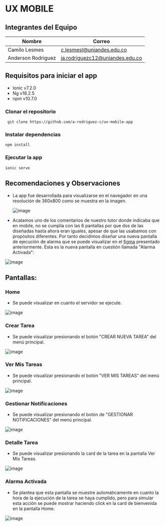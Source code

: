 # UX MOBILE


## Integrantes del Equipo

| Nombre             | Correo                         |
|--------------------|--------------------------------|
| Camilo Lesmes | c.lesmesl@uniandes.edu.co |
| Anderson Rodriguez | ja.rodriguezc12@uniandes.edu.co |


## Requisitos para iniciar el app
- Ionic v7.2.0
- Ng v18.2.5
- npm v10.7.0

### Clonar el repositorio
` git clone https://github.com/a-rodriguez-c/ux-mobile-app` 

### Instalar dependencias
`npm install`

### Ejecutar la app
`ionic serve`

## Recomendaciones y Observaciones

- La app fue desarrollada para visualizarse en el navegador en una resolución de 360x800 como se muestra en la imagen.
  
  ![image](https://github.com/user-attachments/assets/da9ca026-dd47-4f5f-bbe9-49566359c506)

- Acatamos uno de los comentarios de nuestro tutor donde indicaba que en mobile, no se cumplía con las 6 pantallas por que dos de las diseñadas hasta ahora eran iguales, apesar de que las usabamos con propósitos diferentes. Por tanto decidimos diseñar una nueva pantalla de ejecución de alarma que se puede visualizar en el [figma](https://www.figma.com/design/m7BDG8ixnMhSSO6XJawqpR/Material-3-Design-Kit-(Community)?node-id=11-1833&node-type=canvas&t=Baxw9xJa2ghZR6JI-0) presentado anteriormente. Esta es la nueva pantalla en cuestión llamada "Alarma Activada":
  
![image](https://github.com/user-attachments/assets/307f5734-3e33-4dfc-a325-57cb16d336eb)


## Pantallas:
### Home
- Se puede visualizar en cuanto el servidor se ejecute.
  
![image](https://github.com/user-attachments/assets/7900a31b-39ca-4a15-bce8-4004f0fa11a2)


### Crear Tarea
- Se puede visualizar presionando el botón "CREAR NUEVA TAREA" del menú principal.
  
![image](https://github.com/user-attachments/assets/e402cbe9-d097-4d40-946f-68ca15430946)


### Ver Mis Tareas
- Se puede visualizar presionando el botón "VER MIS TAREAS" del menú principal.
  
![image](https://github.com/user-attachments/assets/d9630697-6da0-47f2-b0ca-250cc2b42a4e)


### Gestionar Notificaciones
- Se puede visualizar presionando el botón de "GESTIONAR NOTIFICACIONES" del menú principal.
  
![image](https://github.com/user-attachments/assets/93a0a5f2-9590-434d-9cb8-f47aed9c0779)


### Detalle Tarea
- Se puede visualizar presionando la card de la tarea en la pantalla Ver Mis Tareas.
  
![image](https://github.com/user-attachments/assets/85c8d985-3744-4e99-949e-45d89ebca65d)


### Alarma Activada
- Se plantea que esta pantalla se muestre automáticamente en cuanto la hora de la ejecución de la tarea se haya cumplido, pero para simular esta acción se puede mostrar haciendo click en la card de bienvenida en la pantalla Home.
  
![image](https://github.com/user-attachments/assets/dcbe1f6a-5742-463e-8b0e-cf7169f04a4d)



 



